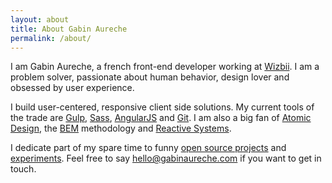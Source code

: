 ```yaml
---
layout: about
title: About Gabin Aureche
permalink: /about/
---
```


I am Gabin Aureche, a french front-end developer working at [Wizbii](http://wizbii.com/).
I am a problem solver, passionate about human behavior, design lover and obsessed by user experience.

I build user-centered, responsive client side solutions.
My current tools of the trade are [Gulp](http://gulpjs.com/), [Sass](http://sass-lang.com/), [AngularJS](https://angularjs.org/) and [Git](http://git-scm.com/).
I am also a big fan of [Atomic Design](http://bradfrost.com/blog/post/atomic-web-design/), the [BEM](https://en.bem.info/method/definitions/#Unified-Data-Domain) methodology and [Reactive Systems](http://www.reactivemanifesto.org/).

I dedicate part of my spare time to funny [open source projects](https://github.com/Zhouzi) and [experiments](http://codepen.io/Zhouzi/).
Feel free to say [hello@gabinaureche.com](mailto:hello@gabinaureche.com) if you want to get in touch.